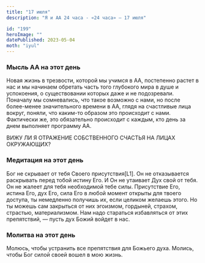 ```yaml
---
title: "17 июля"
description: "Я и АА 24 часа - «24 часа» — 17 июля"

id: "199"
heroImage: ""
datePublished: 2023-05-04
moth: "iyul"
---
```


### Мысль АА на этот день

Новая жизнь в трезвости, которой мы учимся в АА, постепенно растет в нас и мы
начинаем обретать часть того глубокого мира в душе и успокоения, о
существовании которых даже и не подозревали. Поначалу мы сомневались, что
такое возможно с нами, но после более-менее значительного времени в АА, глядя
на счастливые лица вокруг, поняли, что каким-то образом это происходит с нами.
Фактически же, это обязательно происходит с каждым, кто день за днем выполняет
программу АА.

ВИЖУ ЛИ Я ОТРАЖЕНИЕ СОБСТВЕННОГО СЧАСТЬЯ НА ЛИЦАХ ОКРУЖАЮЩИХ?

### Медитация на этот день

Бог не скрывает от тебя Своего присутствия[L1]. Он не отказывается раскрывать
перед тобой истину Его. И Он не утаивает Дух свой от тебя. Он не жалеет для
тебя необходимой тебе силы. Присутствие Его, истина Его, дух Его, сила Его в
любой момент открыты для твоего доступа, ты немедленно получишь их, если
целиком желаешь этого. Но ты можешь сам закрыться от них эгоизмом, гордыней,
страхом, страстью, материализмом. Нам надо стараться избавляться от этих
препятствий, — пусть дух Божий войдет в нас.

### Молитва на этот день

Молюсь, чтобы устранить все препятствия для Божьего духа. Молись, чтобы Бог
силой своей вошел в мою жизнь.
